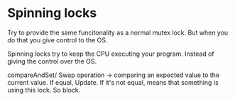# Spinning locks

Try to provide the same funcitonality as a normal mutex lock.
But when you do that you give control to the OS.

Spinning locks try to keep the CPU executing your program.
Instead of giving the control over the OS.

compareAndSet/ Swap operation -> comparing an expected value to the current value. If equal, Update.
If it's not equal, means that something is using this lock. So block.
